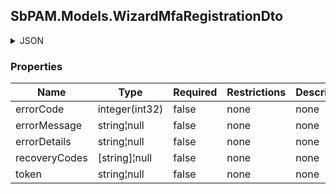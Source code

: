 
<h2 id="tocS_SbPAM.Models.WizardMfaRegistrationDto">SbPAM.Models.WizardMfaRegistrationDto</h2>

<a id="schemasbpam.models.wizardmfaregistrationdto"></a>
<a id="schema_SbPAM.Models.WizardMfaRegistrationDto"></a>
<a id="tocSsbpam.models.wizardmfaregistrationdto"></a>
<a id="tocssbpam.models.wizardmfaregistrationdto"></a>

<details><summary>JSON</summary>


```json
{
  "errorCode": 0,
  "errorMessage": "string",
  "errorDetails": "string",
  "recoveryCodes": [
    "string"
  ],
  "token": "string"
}

```


</details>

### Properties

|Name|Type|Required|Restrictions|Description|
|---|---|---|---|---|
|errorCode|integer(int32)|false|none|none|
|errorMessage|string¦null|false|none|none|
|errorDetails|string¦null|false|none|none|
|recoveryCodes|[string]¦null|false|none|none|
|token|string¦null|false|none|none|



